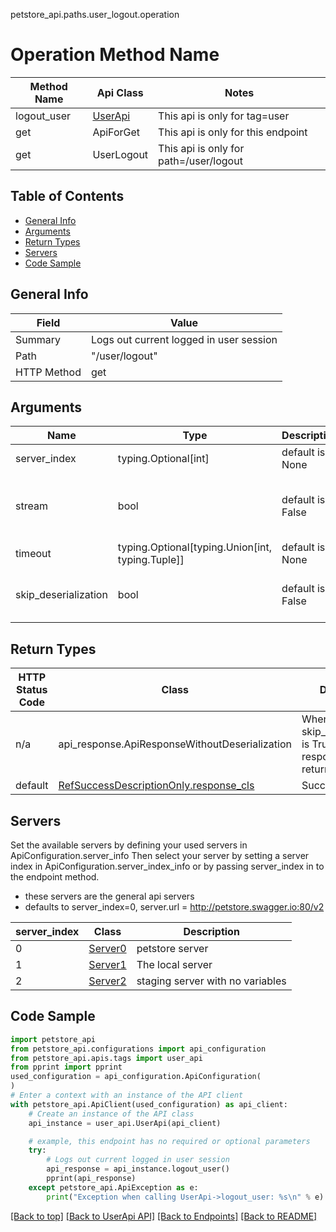 petstore_api.paths.user_logout.operation
# Operation Method Name

| Method Name | Api Class | Notes |
| ----------- | --------- | ----- |
| logout_user | [UserApi](../../apis/tags/user_api.md) | This api is only for tag=user |
| get | ApiForGet | This api is only for this endpoint |
| get | UserLogout | This api is only for path=/user/logout |

## Table of Contents
- [General Info](#general-info)
- [Arguments](#arguments)
- [Return Types](#return-types)
- [Servers](#servers)
- [Code Sample](#code-sample)

## General Info
| Field | Value |
| ----- | ----- |
| Summary | Logs out current logged in user session |
| Path | "/user/logout" |
| HTTP Method | get |

## Arguments

Name | Type | Description  | Notes
------------- | ------------- | ------------- | -------------
server_index | typing.Optional[int] | default is None | Allows one to select a different server
stream | bool | default is False | if True then the response.content will be streamed and loaded from a file like object. When downloading a file, set this to True to force the code to deserialize the content to a FileSchema file
timeout | typing.Optional[typing.Union[int, typing.Tuple]] | default is None | the timeout used by the rest client
skip_deserialization | bool | default is False | when True, headers and body will be unset and an instance of api_response.ApiResponseWithoutDeserialization will be returned

## Return Types

HTTP Status Code | Class | Description
------------- | ------------- | -------------
n/a | api_response.ApiResponseWithoutDeserialization | When skip_deserialization is True this response is returned
default | [RefSuccessDescriptionOnly.response_cls](../../components/responses/response_ref_success_description_only.md#response_ref_success_description_onlyresponse_cls) | Success

## Servers

Set the available servers by defining your used servers in ApiConfiguration.server_info
Then select your server by setting a server index in ApiConfiguration.server_index_info or by
passing server_index in to the endpoint method.
- these servers are the general api servers
- defaults to server_index=0, server.url = http://petstore.swagger.io:80/v2

server_index | Class | Description
------------ | ----- | ------------
0 | [Server0](../../../servers/server_0.md) | petstore server
1 | [Server1](../../../servers/server_1.md) | The local server
2 | [Server2](../../../servers/server_2.md) | staging server with no variables

## Code Sample

```python
import petstore_api
from petstore_api.configurations import api_configuration
from petstore_api.apis.tags import user_api
from pprint import pprint
used_configuration = api_configuration.ApiConfiguration(
)
# Enter a context with an instance of the API client
with petstore_api.ApiClient(used_configuration) as api_client:
    # Create an instance of the API class
    api_instance = user_api.UserApi(api_client)

    # example, this endpoint has no required or optional parameters
    try:
        # Logs out current logged in user session
        api_response = api_instance.logout_user()
        pprint(api_response)
    except petstore_api.ApiException as e:
        print("Exception when calling UserApi->logout_user: %s\n" % e)
```

[[Back to top]](#top)
[[Back to UserApi API]](../../apis/tags/user_api.md)
[[Back to Endpoints]](../../../README.md#Endpoints) [[Back to README]](../../../README.md)